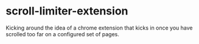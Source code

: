 # scroll-limiter-extension
Kicking around the idea of a chrome extension that kicks in once you have scrolled too far on a configured set of pages.
